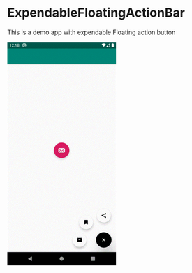 # ExpendableFloatingActionBar
This is a demo app with expendable Floating action button

![alt text](https://github.com/rasel003/ExpendableFloatingActionBar/blob/master/expandable_floating_action_bar.gif?raw=true&width=200)
